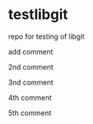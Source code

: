 # testlibgit
repo for testing of libgit 

add comment

2nd comment

3nd comment

4th comment

5th comment
